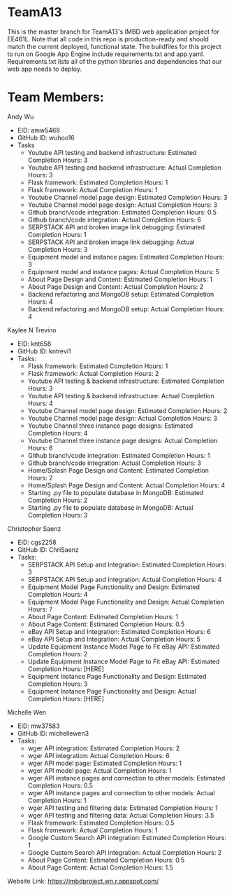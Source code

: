 # TeamA13

This is the master branch for TeamA13's IMBD web application project for EE461L. Note that all code in this repo is production-ready and should match the current deployed, functional state. The buildfiles for this project to run on Google App Engine include requirements.txt and app.yaml. Requirements.txt lists all of the python libraries and dependencies that our web app needs to deploy.

# Team Members:
  Andy Wu
   - EID: amw5468
   - GitHub ID: wuhoo16
   - Tasks
      - Youtube API testing and backend infrastructure: Estimated Completion Hours: 3
      - Youtube API testing and backend infrastructure: Actual Completion Hours: 3
      - Flask framework: Estimated Completion Hours: 1
      - Flask framework: Actual Completion Hours: 1
      - Youtube Channel model page design: Estimated Completion Hours: 3
      - Youtube Channel model page design: Actual Completion Hours: 3
      - Github branch/code integration: Estimated Completion Hours: 0.5
      - Github branch/code integration: Actual Completion Hours: 6
      - SERPSTACK API and broken image link debugging: Estimated Completion Hours: 1
      - SERPSTACK API and broken image link debugging: Actual Completion Hours: 3
      - Equipment model and instance pages: Estimated Completion Hours: 3
      - Equipment model and instance pages: Actual Completion Hours: 5
      - About Page Design and Content: Estimated Completion Hours: 1
      - About Page Design and Content: Actual Completion Hours: 2
      - Backend refactoring and MongoDB setup: Estimated Completion Hours: 4
      - Backend refactoring and MongoDB setup: Actual Completion Hours: 4
  
  Kaylee N Trevino
   - EID: knt658
   - GitHub ID: kntrevi1
   - Tasks:
      - Flask framework: Estimated Completion Hours: 1
      - Flask framework: Actual Completion Hours: 2
      - Youtube API testing & backend infrastructure: Estimated Completion Hours: 3
      - Youtube API testing & backend infrastructure: Actual Completion Hours: 4
      - Youtube Channel model page design: Estimated Completion Hours: 2
      - Youtube Channel model page design: Actual Completion Hours: 3
      - Youtube Channel three instance page designs: Estimated Completion Hours: 4
      - Youtube Channel three instance page designs: Actual Completion Hours: 6
      - Github branch/code integration: Estimated Completion Hours: 1
      - Github branch/code integration: Actual Completion Hours: 3
      - Home/Splash Page Design and Content: Estimated Completion Hours: 2
      - Home/Splash Page Design and Content: Actual Completion Hours: 4
      - Starting .py file to populate database in MongoDB: Estimated Completion Hours: 2
      - Starting .py file to populate database in MongoDB: Actual Completion Hours: 3


  Christopher Saenz
   - EID: cgs2258
   - GitHub ID: ChriSaenz
   - Tasks:
      - SERPSTACK API Setup and Integration: Estimated Completion Hours: 3
      - SERPSTACK API Setup and Integration: Actual Completion Hours: 4
      - Equipment Model Page Functionality and Design: Estimated Completion Hours: 4
      - Equipment Model Page Functionality and Design: Actual Completion Hours: 7
      - About Page Content: Estimated Completion Hours: 1
      - About Page Content: Estimated Completion Hours: 0.5
      - eBay API Setup and Integration: Estimated Completion Hours: 6
      - eBay API Setup and Integration: Actual Completion Hours: 5
      - Update Equipment Instance Model Page to Fit eBay API: Estimated Completion Hours: 2
      - Update Equipment Instance Model Page to Fit eBay API: Estimated Completion Hours: [HERE]
      - Equipment Instance Page Functionality and Design: Estimated Completion Hours: 3
      - Equipment Instance Page Functionality and Design: Actual Completion Hours: [HERE]


  Michelle Wen
   - EID: mw37583
   - GitHub ID: michellewen3
   - Tasks:
      - wger API integration: Estimated Completion Hours: 2
      - wger API integration: Actual Completion Hours: 6
      - wger API model page: Estimated Completion Hours: 1
      - wger API model page: Actual Completion Hours: 1
      - wger API instance pages and connection to other models: Estimated Completion Hours: 0.5
      - wger API instance pages and connection to other models: Actual Completion Hours: 1
      - wger API testing and filtering data: Estimated Completion Hours: 1
      - wger API testing and filtering data: Actual Completion Hours: 3.5
      - Flask framework: Estimated Completion Hours: 0.5
      - Flask framework: Actual Completion Hours: 1
      - Google Custom Search API integration: Estimated Completion Hours: 1
      - Google Custom Search API integration: Actual Completion Hours: 2
      - About Page Content: Estimated Completion Hours: 0.5
      - About Page Content: Actual Completion Hours: 1.5

  
  
Website Link: https://imbdproject.wn.r.appspot.com/
